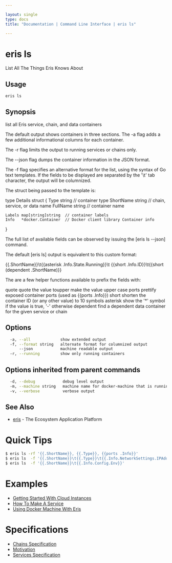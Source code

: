 ```yaml
---

layout: single
type: docs
title: "Documentation | Command Line Interface | eris ls"

---
```


# eris ls

List All The Things Eris Knows About

## Usage

```bash
eris ls
```

## Synopsis

list all Eris service, chain, and data containers

The default output shows containers in three sections. The -a flag
adds a few additional informational columns for each container.

The -r flag limits the output to running services or chains only.

The --json flag dumps the container information in the JSON format.

The -f flag specifies an alternative format for the list, using the syntax
of Go text templates. If the fields to be displayed are separated by the 
'\t' tab character, the output will be columnized.

The struct being passed to the template is:

  type Details struct {
    Type      string          // container type
    ShortName string          // chain, service, or data name
    FullName  string          // container name

    Labels map[string]string  // container labels
    Info   *docker.Container  // Docker client library Container info 
  }

The full list of available fields can be observed by issuing
the [eris ls --json] command.

The default [eris ls] output is equivalent to this custom format:

  {{.ShortName}}\t{{asterisk .Info.State.Running}}\t
  {{short .Info.ID}}\t{{short (dependent .ShortName)}}

The are a few helper functions available to prefix the fields with:

  quote       quote the value
  toupper     make the value upper case
  ports       prettify exposed container ports (used as {{ports .Info}})
  short       shorten the container ID (or any other value) to 10 symbols
  asterisk    show the '*' symbol if the value is true, '-' otherwise
  dependent   find a dependent data container for the given service or chain



## Options

```bash
  -a, --all             show extended output
  -f, --format string   alternate format for columnized output
      --json            machine readable output
  -r, --running         show only running containers
```

## Options inherited from parent commands

```bash
  -d, --debug            debug level output
  -m, --machine string   machine name for docker-machine that is running VM (default "eris")
  -v, --verbose          verbose output
```



## See Also

* [eris](/docs/documentation/cli/0.12.0-rc3/eris/) - The Ecosystem Application Platform


# Quick Tips

```bash
$ eris ls -rf '{{.ShortName}}, {{.Type}}, {{ports .Info}}'
$ eris ls  -f '{{.ShortName}}\t{{.Type}}\t{{.Info.NetworkSettings.IPAddress}}'
$ eris ls  -f '{{.ShortName}}\t{{.Info.Config.Env}}'
```

# Examples

* [Getting Started With Cloud Instances](/docs/documentation/cli/0.12.0-rc3/examples/getting_started_with_cloud_instances/)
* [How To Make A Service](/docs/documentation/cli/0.12.0-rc3/examples/how_to_make_a_service/)
* [Using Docker Machine With Eris](/docs/documentation/cli/0.12.0-rc3/examples/using_docker_machine_with_eris/)


# Specifications

* [Chains Specification](/docs/documentation/cli/0.12.0-rc3/specifications/chains_specification/)
* [Motivation](/docs/documentation/cli/0.12.0-rc3/specifications/motivation/)
* [Services Specification](/docs/documentation/cli/0.12.0-rc3/specifications/services_specification/)

